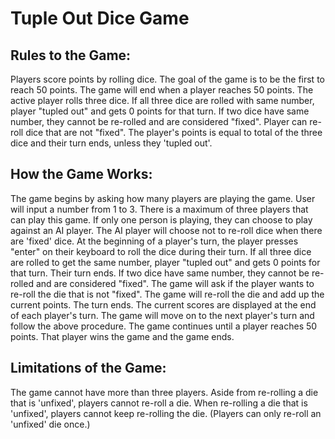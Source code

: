 # Tuple Out Dice Game

## Rules to the Game:
Players score points by rolling dice. 
The goal of the game is to be the first to reach 50 points. The game will end when a player reaches 50 points. 
The active player rolls three dice. 
    If all three dice are rolled with same number, player "tupled out" and gets 0 points for that turn. 
    If two dice have same number, they cannot be re-rolled and are considered "fixed".
    Player can re-roll dice that are not "fixed".
The player's points is equal to total of the three dice and their turn ends, unless they 'tupled out'. 


## How the Game Works:
The game begins by asking how many players are playing the game. User will input a number from 1 to 3. 
    There is a maximum of three players that can play this game. 
    If only one person is playing, they can choose to play against an AI player. The AI player will choose not to re-roll dice when there are 'fixed' dice. 
At the beginning of a player's turn, the player presses "enter" on their keyboard to roll the dice during their turn.
If all three dice are rolled to get the same number, player "tupled out" and gets 0 points for that turn. Their turn ends. 
If two dice have same number, they cannot be re-rolled and are considered "fixed". 
The game will ask if the player wants to re-roll the die that is not "fixed". The game will re-roll the die and add up the current points. The turn ends.
The current scores are displayed at the end of each player's turn. 
The game will move on to the next player's turn and follow the above procedure. 
The game continues until a player reaches 50 points. That player wins the game and the game ends.

## Limitations of the Game:
The game cannot have more than three players.
Aside from re-rolling a die that is 'unfixed', players cannot re-roll a die. 
When re-rolling a die that is 'unfixed', players cannot keep re-rolling the die. (Players can only re-roll an 'unfixed' die once.)
